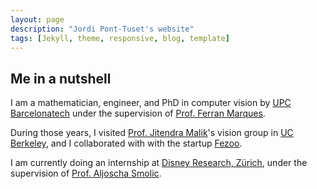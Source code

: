 ```yaml
---
layout: page
description: "Jordi Pont-Tuset's website"
tags: [Jekyll, theme, responsive, blog, template]
---
```

## Me in a nutshell

I am a mathematician, engineer, and PhD in computer vision by [UPC Barcelonatech](http://www.upc.edu) under the supervision of [Prof. Ferran Marques](https://imatge.upc.edu/web/ferran).


During those years, I visited [Prof. Jitendra Malik](http://www.cs.berkeley.edu/~malik/)'s vision group in [UC Berkeley](http://www.berkeley.edu), and I collaborated with with the startup [Fezoo](http://www.berkeley.edu).


I am currently doing an internship at [Disney Research, Zürich](http://www.disneyresearch.com/research-labs/disney-research-zurich/), under the supervision of [Prof. Aljoscha Smolic](http://zurich.disneyresearch.com/~smolica/).
